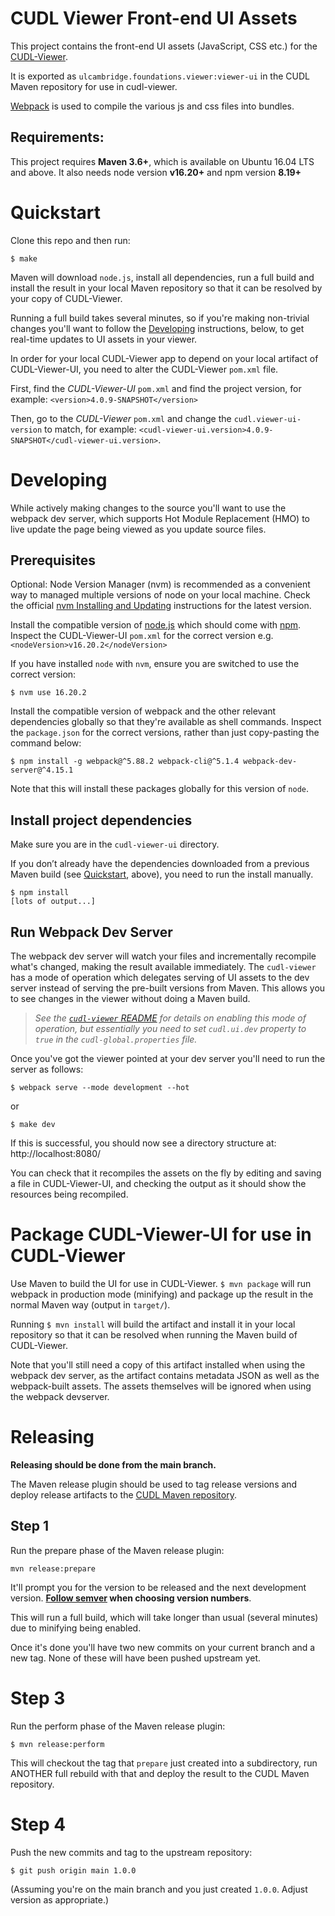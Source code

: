 # CUDL Viewer Front-end UI Assets

This project contains the front-end UI assets (JavaScript, CSS etc.) for the
[CUDL-Viewer](https://github.com/cambridge-collection/cudl-viewer).

It is exported as `ulcambridge.foundations.viewer:viewer-ui` in the
CUDL Maven repository for use in cudl-viewer.

[Webpack](https://webpack.js.org/) is used to compile the various js and css
files into bundles.

## Requirements: 

This project requires **Maven 3.6+**, which is available on Ubuntu 16.04 LTS and above.
It also needs node version **v16.20+**
and npm version **8.19+**

# Quickstart

Clone this repo and then run:

```
$ make
```

Maven will download `node.js`, install all dependencies, run a full build and
install the result in your local Maven repository so that it can be resolved by
your copy of CUDL-Viewer.

Running a full build takes several minutes, so if you're making non-trivial
changes you'll want to follow the [Developing](https://github.com/cambridge-collection/cudl-viewer-ui/blob/main/README.md#developing) 
instructions, below, to get real-time updates to UI assets in your viewer.

In order for your local CUDL-Viewer app to depend on your local artifact of 
CUDL-Viewer-UI, you need to alter the CUDL-Viewer `pom.xml` file. 

First, find the *CUDL-Viewer-UI* `pom.xml` and find the project version, for example:
`<version>4.0.9-SNAPSHOT</version>`

Then, go to the *CUDL-Viewer* `pom.xml` and change the `cudl.viewer-ui-version` to match, for example:
`<cudl-viewer-ui.version>4.0.9-SNAPSHOT</cudl-viewer-ui.version>`.

# Developing

While actively making changes to the source you'll want to use the webpack
dev server, which supports Hot Module Replacement (HMO) to live update the page
being viewed as you update source files.

## Prerequisites

Optional: Node Version Manager (nvm) is recommended as a convenient way to managed multiple versions of node 
on your local machine. Check the official [nvm Installing and Updating](https://github.com/nvm-sh/nvm#install--update-script) 
instructions for the latest version.

Install the compatible version of [node.js](https://nodejs.org/en/download/) which should come with
[npm](https://www.npmjs.com/). Inspect the CUDL-Viewer-UI `pom.xml` for the correct version 
e.g. `<nodeVersion>v16.20.2</nodeVersion>`

If you have installed `node` with `nvm`, ensure you are switched to use the correct version:

```
$ nvm use 16.20.2
```

Install the compatible version of webpack and the other relevant dependencies globally 
so that they're available as shell commands. Inspect the `package.json` for the correct versions, 
rather than just copy-pasting the command below:

```
$ npm install -g webpack@^5.88.2 webpack-cli@^5.1.4 webpack-dev-server@^4.15.1
```

Note that this will install these packages globally for this version of `node`.

## Install project dependencies

Make sure you are in the `cudl-viewer-ui` directory.

If you don’t already have the dependencies downloaded from a previous Maven build (see
[Quickstart](https://github.com/cambridge-collection/cudl-viewer-ui/blob/main/README.md#quickstart), above), 
you need to run the install manually.

```
$ npm install
[lots of output...]
```

## Run Webpack Dev Server

The webpack dev server will watch your files and incrementally recompile what's
changed, making the result available immediately. The `cudl-viewer` has a mode
of operation which delegates serving of UI assets to the dev server instead of
serving the pre-built versions from Maven. This allows you to see changes in the
viewer without doing a Maven build.

> *See the [`cudl-viewer` README](https://github.com/cambridge-collection/cudl-viewer#development) 
> for details on enabling this mode of
> operation, but essentially you need to set `cudl.ui.dev` property to `true`
> in the `cudl-global.properties` file.*

Once you've got the viewer pointed at your dev server you'll need to run the
server as follows:

```
$ webpack serve --mode development --hot
```
or

```
$ make dev
```

If this is successful, you should now see a directory structure at: http://localhost:8080/

You can check that it recompiles the assets on the fly by editing and saving a file in 
CUDL-Viewer-UI, and checking the output as it should show the resources being recompiled.

# Package CUDL-Viewer-UI for use in CUDL-Viewer

Use Maven to build the UI for use in CUDL-Viewer. `$ mvn package` will run
webpack in production mode (minifying) and package up the result in the
normal Maven way (output in `target/`).

Running `$ mvn install` will build the artifact and install it in your local
repository so that it can be resolved when running the Maven build of
CUDL-Viewer.

Note that you'll still need a copy of this artifact installed when using the
webpack dev server, as the artifact contains metadata JSON as well as the
webpack-built assets. The assets themselves will be ignored when using the
webpack devserver.

# Releasing

**Releasing should be done from the main branch.**

The Maven release plugin should be used to tag release versions and deploy
release artifacts to the
[CUDL Maven repository](https://wiki.cam.ac.uk/cudl-docs/CUDL_Maven_Repository).


## Step 1

Run the prepare phase of the Maven release plugin:

```
mvn release:prepare
```

It'll prompt you for the version to be released and the next development
version. **[Follow semver](http://semver.org/) when choosing version numbers**.

This will run a full build, which will take longer than usual (several minutes)
due to minifying being enabled.

Once it's done you'll have two new commits on your current branch and a new tag.
None of these will have been pushed upstream yet.

# Step 3

Run the perform phase of the Maven release plugin:

```
$ mvn release:perform
```

This will checkout the tag that `prepare` just created into a subdirectory, run
ANOTHER full rebuild with that and deploy the result to the CUDL Maven
repository.

# Step 4

Push the new commits and tag to the upstream repository:

```
$ git push origin main 1.0.0
```

(Assuming you're on the main branch and you just created `1.0.0`. Adjust
version as appropriate.)
